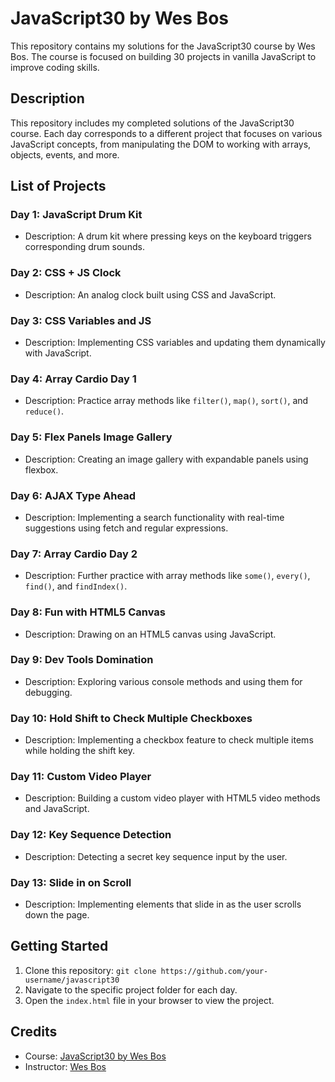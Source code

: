 # JavaScript30 by Wes Bos

This repository contains my solutions for the JavaScript30 course by Wes Bos. The course is focused on building 30 projects in vanilla JavaScript to improve coding skills.

## Description

This repository includes my completed solutions of the JavaScript30 course. Each day corresponds to a different project that focuses on various JavaScript concepts, from manipulating the DOM to working with arrays, objects, events, and more.

## List of Projects

### Day 1: JavaScript Drum Kit
- Description: A drum kit where pressing keys on the keyboard triggers corresponding drum sounds.

### Day 2: CSS + JS Clock
- Description: An analog clock built using CSS and JavaScript.
 
### Day 3: CSS Variables and JS
- Description: Implementing CSS variables and updating them dynamically with JavaScript.

### Day 4: Array Cardio Day 1
- Description: Practice array methods like `filter()`, `map()`, `sort()`, and `reduce()`.

### Day 5: Flex Panels Image Gallery
- Description: Creating an image gallery with expandable panels using flexbox.

### Day 6: AJAX Type Ahead
- Description: Implementing a search functionality with real-time suggestions using fetch and regular expressions.

### Day 7: Array Cardio Day 2
- Description: Further practice with array methods like `some()`, `every()`, `find()`, and `findIndex()`.

### Day 8: Fun with HTML5 Canvas
- Description: Drawing on an HTML5 canvas using JavaScript.

### Day 9: Dev Tools Domination
- Description: Exploring various console methods and using them for debugging.

### Day 10: Hold Shift to Check Multiple Checkboxes
- Description: Implementing a checkbox feature to check multiple items while holding the shift key.

### Day 11: Custom Video Player
- Description: Building a custom video player with HTML5 video methods and JavaScript.

### Day 12: Key Sequence Detection
- Description: Detecting a secret key sequence input by the user.

### Day 13: Slide in on Scroll
- Description: Implementing elements that slide in as the user scrolls down the page.


## Getting Started

1. Clone this repository: `git clone https://github.com/your-username/javascript30`
2. Navigate to the specific project folder for each day.
3. Open the `index.html` file in your browser to view the project.

## Credits

- Course: [JavaScript30 by Wes Bos](https://javascript30.com/)
- Instructor: [Wes Bos](https://wesbos.com/)

